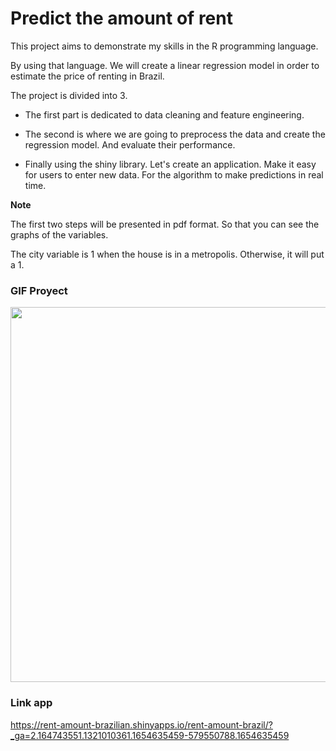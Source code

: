 # Predict the amount of rent

This project aims to demonstrate my skills in the R programming language.

By using that language.
 We will create a linear regression model in order to estimate the price of renting in Brazil.

The project is divided into 3.

* The first part is dedicated to data cleaning and feature engineering.

* The second is where we are going to preprocess the data and create the regression model. And evaluate their performance.

* Finally using the shiny library. Let's create an application.
  Make it easy for users to enter new data. For the algorithm to make predictions in real time.

**Note**

The first two steps will be presented in pdf format. So that you can see the graphs of the variables.

The city variable is 1 when the house is in a metropolis. Otherwise, it will put a 1.

### GIF Proyect ###

<img src="https://media.giphy.com/media/dCRmnMyonKjZpngps0/giphy.gif" width=600>

### Link app

https://rent-amount-brazilian.shinyapps.io/rent-amount-brazil/?_ga=2.164743551.1321010361.1654635459-579550788.1654635459
